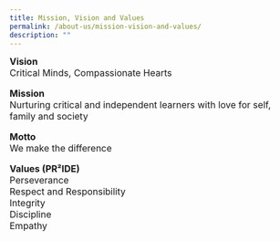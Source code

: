 ```yaml
---
title: Mission, Vision and Values
permalink: /about-us/mission-vision-and-values/
description: ""
---
```

<p><strong><font size="3">Vision<br /></strong><font size="3">Critical Minds, Compassionate Hearts</font></p>
<p><strong><font size="3">Mission<br /></strong><font size="3">Nurturing critical and independent learners with love for self, family and society</font></p>
<p><strong><font size="3">Motto<br /></strong><font size="3">We make the difference</font></p>
<p><strong><font size="3">Values (PR&sup2;IDE) <br /></strong><font size="3">Perseverance<br />Respect and Responsibility<br />Integrity<br />Discipline<br />Empathy</font></p>